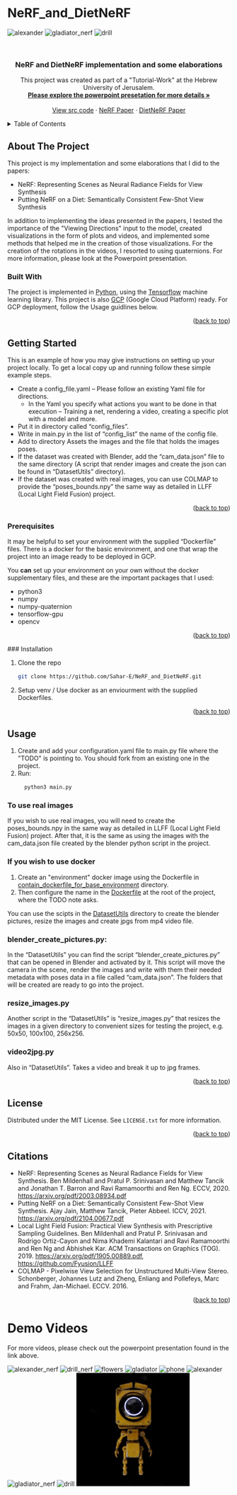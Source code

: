 # NeRF_and_DietNeRF

![alexander](demo_videos/alexander.gif)
![gladiator_nerf](demo_videos/gladiator_nerf.gif)
![drill](demo_videos/drill.gif)

<br />
<div align="center">
<h3 align="center">NeRF and DietNeRF implementation and some elaborations</h3>
  <p align="center">
    This project was created as part of a "Tutorial-Work" at the Hebrew University of Jerusalem.
    <br />
    <a href="https://docs.google.com/presentation/d/1UmV2SThbmKvED2VnMW6kPjI7N3OPRLIQ/edit?usp=sharing&ouid=102744995692215680419&rtpof=true&sd=true"><strong>Please explore the powerpoint presetation for more details »</strong></a>
    <br />
    <br />
    <a href="https://github.com/Sahar-E/NeRF_and_DietNeRF/tree/main/src">View src code</a>
    ·
    <a href="https://arxiv.org/pdf/2003.08934.pdf">NeRF Paper</a>
    ·
    <a href="https://arxiv.org/pdf/2104.00677.pdf">DietNeRF Paper</a>
  </p>
</div>


<!-- TABLE OF CONTENTS -->
<details>
  <summary>Table of Contents</summary>
  <ol>
    <li>
      <a href="#about-the-project">About The Project</a>
      <ul>
        <li><a href="#built-with">Built With</a></li>
      </ul>
    </li>
    <li>
      <a href="#getting-started">Getting Started</a>
      <ul>
        <li><a href="#prerequisites">Prerequisites</a></li>
        <li><a href="#installation">Installation</a></li>
      </ul>
    </li>
    <li><a href="#usage">Usage</a></li>
    <li><a href="#license">License</a></li>
    <li><a href="#citations">Citations</a></li>
  </ol>
</details>



<!-- ABOUT THE PROJECT -->
## About The Project

This project is my implementation and some elaborations that I did to the papers:
* NeRF: Representing Scenes as Neural Radiance Fields for View Synthesis
* Putting NeRF on a Diet: Semantically Consistent Few-Shot View Synthesis

In addition to implementing the ideas presented in the papers, I tested the importance of the "Viewing Directions" input to the model, created visualizations in the form of plots and videos, and implemented some methods that helped me in the creation of those visualizations. 
For the creation of the rotations in the videos, I resorted to using quaternions.
For more information, please look at the Powerpoint presentation.


### Built With

The project is implemented in [Python](https://www.python.org/), using the [Tensorflow](https://www.tensorflow.org/) machine learning library.
This project is also [GCP](https://cloud.google.com/) (Google Cloud Platform) ready. For GCP deployment, follow the Usage guidlines below.


<p align="right">(<a href="#top">back to top</a>)</p>

<!-- GETTING STARTED -->
## Getting Started

This is an example of how you may give instructions on setting up your project locally.
To get a local copy up and running follow these simple example steps.

* Create a config_file.yaml – Please follow an existing Yaml file for directions.
  * In the Yaml you specify what actions you want to be done in that execution – Training a net, rendering a video, creating a specific plot with a model and more.
* Put it in directory called “config_files”.
* Write in main.py in the list of “config_list” the name of the config file.
* Add to directory Assets the images and the file that holds the images poses. 
* If the dataset was created with Blender, add the “cam_data.json” file to the same directory (A script that render images and create the json can be found in “DatasetUtils” directory).
* If the dataset was created with real images, you can use COLMAP to provide the “poses_bounds.npy” the same way as detailed in LLFF (Local Light Field Fusion) project.

<p align="right">(<a href="#top">back to top</a>)</p>

### Prerequisites

It may be helpful to set your environment with the supplied “Dockerfile” files.
There is a docker for the basic environment, and one that wrap the project into an image ready to be deployed in GCP.

You **can** set up your environment on your own without the docker supplementary files, and these are the important packages that I used:
* python3
* numpy
* numpy-quaternion
* tensorflow-gpu
* opencv



<p align="right">(<a href="#top">back to top</a>)</p>
### Installation

1. Clone the repo
   ```sh
   git clone https://github.com/Sahar-E/NeRF_and_DietNeRF.git
   ```
2. Setup venv / Use docker as an enviourment with the supplied Dockerfiles.



<p align="right">(<a href="#top">back to top</a>)</p>

## Usage

1. Create and add your configuration.yaml file to main.py file where the "TODO" is pointing to. You should fork from an existing one in the project.
2. Run:
    ```sh
      python3 main.py
      ```

### To use real images
If you wish to use real images, you will need to create the poses_bounds.npy in the same way as detailed in LLFF (Local Light Field Fusion) project.
After that, it is the same as using the images with the cam_data.json file created by the blender python script in the project.


### If you wish to use docker
1. Create an "environment" docker image using the Dockerfile in [contain_dockerfile_for_base_environment](https://github.com/Sahar-E/NeRF_and_DietNeRF/tree/main/contain_dockerfile_for_base_environment) directory.
2. Then configure the name in the [Dockerfile](https://github.com/Sahar-E/NeRF_and_DietNeRF/blob/main/Dockerfile) at the root of the project, where the TODO note asks. 

You can use the scipts in the [DatasetUtils](https://github.com/Sahar-E/NeRF_and_DietNeRF/tree/main/DatasetUtils) directory to create the blender pictures, resize the images and create jpgs from mp4 video file.

### blender_create_pictures.py:
In the “DatasetUtils” you can find the script “blender_create_pictures.py” that can be opened in Blender and activated by it.
This script will move the camera in the scene, render the images and write with them their needed metadata with poses data in a file called “cam_data.json”. 
The folders that will be created are ready to go into the project.

### resize_images.py
Another script in the “DatasetUtils” is “resize_images.py” that resizes the images in a given directory to convenient sizes for testing the project, e.g. 50x50, 100x100, 256x256.

### video2jpg.py
Also in “DatasetUtils”. Takes a video and break it up to jpg frames.




<p align="right">(<a href="#top">back to top</a>)</p>

<!-- LICENSE -->
## License

Distributed under the MIT License. See `LICENSE.txt` for more information.


<p align="right">(<a href="#top">back to top</a>)</p>

## Citations

* NeRF: Representing Scenes as Neural Radiance Fields for View Synthesis. Ben Mildenhall and Pratul P. Srinivasan and Matthew Tancik and Jonathan T. Barron and Ravi Ramamoorthi and Ren Ng. ECCV, 2020. https://arxiv.org/pdf/2003.08934.pdf
* Putting NeRF on a Diet: Semantically Consistent Few-Shot View Synthesis. Ajay Jain, Matthew Tancik, Pieter Abbeel. ICCV, 2021. https://arxiv.org/pdf/2104.00677.pdf
* Local Light Field Fusion: Practical View Synthesis with Prescriptive Sampling Guidelines. Ben Mildenhall and Pratul P. Srinivasan and Rodrigo Ortiz-Cayon and Nima Khademi Kalantari and Ravi Ramamoorthi and Ren Ng and Abhishek Kar. ACM Transactions on Graphics (TOG). 2019. https://arxiv.org/pdf/1905.00889.pdf, https://github.com/Fyusion/LLFF
* COLMAP - Pixelwise View Selection for Unstructured Multi-View Stereo. Schonberger, Johannes Lutz and Zheng, Enliang and Pollefeys, Marc and Frahm, Jan-Michael. ECCV. 2016.



<p align="right">(<a href="#top">back to top</a>)</p>

#  Demo Videos
For more videos, please check out the powerpoint presentation found in the link above.

![alexander_nerf](demo_videos/alexander_nerf.gif)
![drill_nerf](demo_videos/drill_nerf.gif)
![flowers](demo_videos/flowers.gif)
![gladiator](demo_videos/gladiator.gif)
![phone](demo_videos/phone.gif)
![alexander](demo_videos/alexander.gif)
![gladiator_nerf](demo_videos/gladiator_nerf.gif)
![drill](demo_videos/drill.gif)
![robot](demo_videos/robot.gif)
